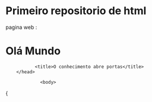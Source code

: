 # Primeiro repositorio de html
 



<!DOCTYPE html>

pagina web : <h1>Olá Mundo</h1>



<html>
<html lang="pt-br">
        <head>
            <meta charset="UTF-8">
            <script src="script.js"></script>

               <title>O conhecimento abre portas</title>
        </head>

                 <body>


  {               <script>
			     window.onload = function() {
			     	alert("Olá Dev's");
			     }
			     
	    </script>
            <h1 id="tituloPrincipal">Aprendenddo Aprender</h1>

            <p>O conhecimento Abre Portas</p>

       <h3>A necessidade de garantir uma formação profissional de qualidade e uma vaga no mercado de trabalho tão concorrido, fizeram com que a busca pela qualificação e pelo conhecimento se tornassem ainda mais necessária. Todo este processo garantiu ainda mais visibilidade para os cursos técnicos. Uma opção de ensino que garante a formação profissional em um período menor, em um prazo de um ano e meio a dois anos, e permite um ingresso rápido no mercado de trabalho.</h3>


        
                 </body>
</html>